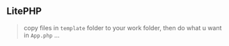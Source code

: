 ## LitePHP

> copy files in `template` folder to  your work folder, then do what u want in `App.php` ...
